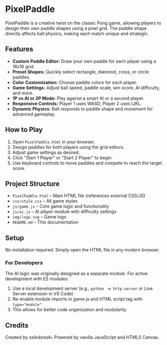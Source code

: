 # PixelPaddle

PixelPaddle is a creative twist on the classic Pong game, allowing players to design their own paddle shapes using a pixel grid. The paddle shape directly affects ball physics, making each match unique and strategic.

## Features
- **Custom Paddle Editor:** Draw your own paddle for each player using a 16x16 grid.
- **Preset Shapes:** Quickly select rectangle, diamond, cross, or circle paddles.
- **Color Customization:** Choose paddle colors for each player.
- **Game Settings:** Adjust ball speed, paddle scale, win score, AI difficulty, and more.
- **1P vs AI or 2P Mode:** Play against a smart AI or a second player.
- **Responsive Controls:** Player 1 uses WASD, Player 2 uses IJKL.
- **Dynamic Physics:** Ball responds to paddle shape and movement for advanced gameplay.

## How to Play

1. Open `PixelPaddle.html` in your browser.
2. Design paddles for both players using the grid editors.
3. Adjust game settings as desired.
4. Click "Start 1 Player" or "Start 2 Player" to begin.
5. Use keyboard controls to move paddles and compete to reach the target score.

## Project Structure

- `PixelPaddle.html` – Main HTML file (references external CSS/JS)
- `css/style.css` – All game styles
- `js/game.js` – Core game logic and functionality
- `js/ai.js` – AI player module with difficulty settings
- `img/logo.svg` – Game logo
- `README.md` – This documentation

## Setup

No installation required. Simply open the HTML file in any modern browser.

### For Developers

The AI logic was originally designed as a separate module. For active development with ES modules:

1. Use a local development server (e.g., `python -m http.server` or Live Server extension in VS Code)
2. Re-enable module imports in game.js and HTML script tag with `type="module"`
3. This allows for better code organization and modularity

## Credits

Created by ssledzieski. Powered by vanilla JavaScript and HTML5 Canvas.
